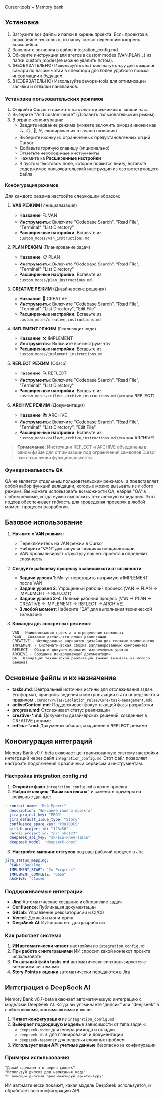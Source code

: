 Cursor-tools + Memory bank

## Установка

1. Загрузите все файлы и папки в корень проекта. Если проектов в воркспейсе несколько, то папку .cursor переносим в корень воркспейса.
2. Заполните значения в файле integration_config.md.
3. Обновите инструкции для агетов в custom modes (VAN,PLAN...) из папки custom_modes(ее можно удалить потом).
3. (НЕОБЯЗАТЕЛЬНО) Используйте chat-summary\run.py для создания самари по вашим чатам в спекстори для более удобного поиска информации в будущем.
4. (НЕОБЯЗАТЕЛЬНО) Изпользуйте devops-tools для оптимизации заливки и отладки пайплайнов.

### Установка пользовательских режимов

1. Откройте Cursor и нажмите на селектор режимов в панели чата
2. Выберите "Add custom mode" (Добавить пользовательский режим)
3. В экране конфигурации:
   - Введите название режима (можете включить эмодзи иконки как 🔍, 📋, 🎨, ⚒️, скопировав их в начало названия)
   - Выберите иконку из ограниченных предустановленных опций Cursor
   - Добавьте горячую клавишу (опционально)
   - Отметьте необходимые инструменты
   - Нажмите на **Расширенные настройки**
   - В пустом текстовом поле, которое появится внизу, вставьте содержимое пользовательской инструкции из соответствующего файла

#### Конфигурация режимов

Для каждого режима настройте следующим образом:

1. **VAN РЕЖИМ** (Инициализация)
   - **Название**: 🔍 VAN
   - **Инструменты**: Включите "Codebase Search", "Read File", "Terminal", "List Directory"
   - **Расширенные настройки**: Вставьте из `custom_modes/van_instructions.md`

2. **PLAN РЕЖИМ** (Планирование задач)
   - **Название**: 📋 PLAN
   - **Инструменты**: Включите "Codebase Search", "Read File", "Terminal", "List Directory"
   - **Расширенные настройки**: Вставьте из `custom_modes/plan_instructions.md`

3. **CREATIVE РЕЖИМ** (Дизайнерские решения)
   - **Название**: 🎨 CREATIVE
   - **Инструменты**: Включите "Codebase Search", "Read File", "Terminal", "List Directory", "Edit File"
   - **Расширенные настройки**: Вставьте из `custom_modes/creative_instructions.md`

4. **IMPLEMENT РЕЖИМ** (Реализация кода)
   - **Название**: ⚒️ IMPLEMENT
   - **Инструменты**: Включите все инструменты
   - **Расширенные настройки**: Вставьте из `custom_modes/implement_instructions.md`

5. **REFLECT РЕЖИМ** (Обзор)
   - **Название**: 🔍 REFLECT
   - **Инструменты**: Включите "Codebase Search", "Read File", "Terminal", "List Directory"
   - **Расширенные настройки**: Вставьте из `custom_modes/reflect_archive_instructions.md` (секция REFLECT)
   
6. **ARCHIVE РЕЖИМ** (Документация)
   - **Название**: 📚 ARCHIVE
   - **Инструменты**: Включите "Codebase Search", "Read File", "Terminal", "List Directory", "Edit File"
   - **Расширенные настройки**: Вставьте из `custom_modes/reflect_archive_instructions.md` (секция ARCHIVE)

> **Примечание**: Инструкции REFLECT и ARCHIVE объединены в одном файле для оптимизации под ограничения символов Cursor при сохранении функциональности.

### Функциональность QA

QA не является отдельным пользовательским режимом, а представляет собой набор функций валидации, которые можно вызывать из любого режима. Вы можете использовать возможности QA, набрав "QA" в любом режиме, когда нужно выполнить техническую валидацию. Этот подход обеспечивает гибкость для проведения проверок в любой момент процесса разработки.

## Базовое использование

1. **Начните с VAN режима**:
   - Переключитесь на VAN режим в Cursor
   - Наберите "VAN" для запуска процесса инициализации
   - VAN проанализирует структуру вашего проекта и определит сложность

2. **Следуйте рабочему процессу в зависимости от сложности**:
   - **Задачи уровня 1**: Могут переходить напрямую к IMPLEMENT после VAN
   - **Задачи уровня 2**: Упрощенный рабочий процесс (VAN → PLAN → IMPLEMENT → REFLECT)
   - **Задачи уровня 3-4**: Полный рабочий процесс (VAN → PLAN → CREATIVE → IMPLEMENT → REFLECT → ARCHIVE)
   - **В любой момент**: Наберите "QA" для выполнения технической валидации

3. **Команды для конкретных режимов**:
   ```
   VAN - Инициализация проекта и определение сложности
   PLAN - Создание детального плана реализации
   CREATIVE - Исследование вариантов дизайна для сложных компонентов
   IMPLEMENT - Систематическая сборка запланированных компонентов
   REFLECT - Обзор и документирование извлеченных уроков
   ARCHIVE - Создание исчерпывающей документации
   QA - Валидация технической реализации (можно вызывать из любого режима)
   ```

## Основные файлы и их назначение

- **tasks.md**: Центральный источник истины для отслеживания задач. Его формат, принципы ведения и синхронизации с Jira определяются правилом `.cursor/rules/isolation_rules/Core/task-management.mdc`.
- **activeContext.md**: Поддерживает фокус текущей фазы разработки
- **progress.md**: Отслеживает статус реализации
- **creative-*.md**: Документы дизайнерских решений, созданные в CREATIVE режиме
- **reflect-*.md**: Документы обзора, созданные в REFLECT режиме

## Конфигурация интеграций

Memory Bank v0.7-beta включает централизованную систему настройки интеграций через файл `integration_config.md`. Этот файл позволяет настроить подключения к различным сервисам и инструментам.

### Настройка integration_config.md

1. **Откройте файл** `integration_config.md` в корне проекта
2. **Найдите секцию "Ваши контексты"** и замените примеры на реальные данные:

```yaml
- context_name: "Мой Проект"
  description: "Описание вашего проекта"
  jira_project_key: "PROJ"
  jira_default_issue_type: "Story"
  confluence_space_key: "PROJDOCS"
  gitlab_project_id: "123456"
  vercel_project_id: "prj_abc123"
  deepseek_api_key: "sk-ваш-ключ-здесь"
  deepseek_model: "deepseek-chat"
```

3. **Настройте маппинг статусов** под ваш рабочий процесс в Jira:
```yaml
jira_status_mapping:
  PLAN: "Backlog"
  IMPLEMENT_START: "In Progress"
  IMPLEMENT_COMPLETE: "Done"
  ARCHIVE: "Closed"
```

### Поддерживаемые интеграции

- **Jira**: Автоматическое создание и обновление задач
- **Confluence**: Публикация документации
- **GitLab**: Управление репозиториями и CI/CD
- **Vercel**: Деплой и мониторинг
- **DeepSeek AI**: ИИ-ассистент для разработки

### Как работает система

1. **ИИ автоматически читает** настройки из `integration_config.md`
2. **При работе с интеграциями** ИИ спросит, какой контекст проекта использовать
3. **Локальный файл tasks.md** автоматически синхронизируется с внешними системами
4. **Story Points и оценки** автоматически передаются в Jira

## Интеграция с DeepSeek AI

Memory Bank v0.7-beta включает автоматическую интеграцию с моделями DeepSeek AI. Когда вы упоминаете "дипсик" или "deepseek" в любом режиме, система автоматически:

1. **Читает конфигурацию** из `integration_config.md`
2. **Выбирает подходящую модель** в зависимости от типа задачи:
   - `deepseek-coder` для генерации кода и отладки
   - `deepseek-chat` для планирования и документации  
   - `deepseek-reasoner` для решения сложных проблем
3. **Использует ваши API учетные данные** безопасно из конфигурации

### Примеры использования

```
"Давай сделаем это через дипсик"
"Используй дипсик для написания кода"
"С помощью дипсика проанализируй архитектуру"
```

ИИ автоматически покажет, какая модель DeepSeek используется, и обработает всю конфигурацию API.
